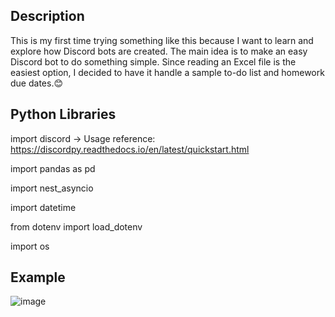 Description
----
This is my first time trying something like this because I want to learn and explore how Discord bots are created. The main idea is to make an easy Discord bot to do something simple. Since reading an Excel file is the easiest option, I decided to have it handle a sample to-do list and homework due dates.😊

Python Libraries
----
import discord -> Usage reference: https://discordpy.readthedocs.io/en/latest/quickstart.html

import pandas as pd

import nest_asyncio

import datetime

from dotenv import load_dotenv

import os

Example
----
![image](https://github.com/user-attachments/assets/1c48cb87-0ea4-4acf-bf9d-dd7816e74631)

